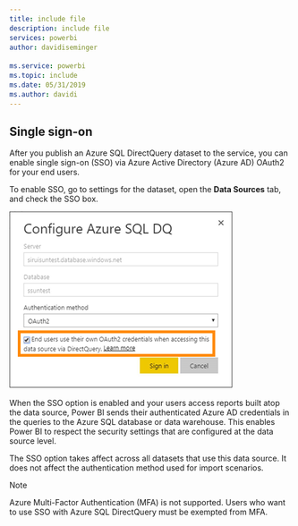 ```yaml
---
title: include file
description: include file
services: powerbi
author: davidiseminger
 
ms.service: powerbi
ms.topic: include
ms.date: 05/31/2019
ms.author: davidi
---
```


## Single sign-on

After you publish an Azure SQL DirectQuery dataset to the service, you can enable single sign-on (SSO) via Azure Active Directory (Azure AD) OAuth2 for your end users.

To enable SSO, go to settings for the dataset, open the **Data Sources** tab, and check the SSO box.

![Configure Azure SQL DQ dialog box](media/direct-query-sso/sso-dialog.png)

When the SSO option is enabled and your users access reports built atop the data source, Power BI sends their authenticated Azure AD credentials in the queries to the Azure SQL database or data warehouse. This enables Power BI to respect the security settings that are configured at the data source level.

The SSO option takes affect across all datasets that use this data source. It does not affect the authentication method used for import scenarios.

> [!Note]
> Azure Multi-Factor Authentication (MFA) is not supported. Users who want to use SSO with Azure SQL DirectQuery must be exempted from MFA.